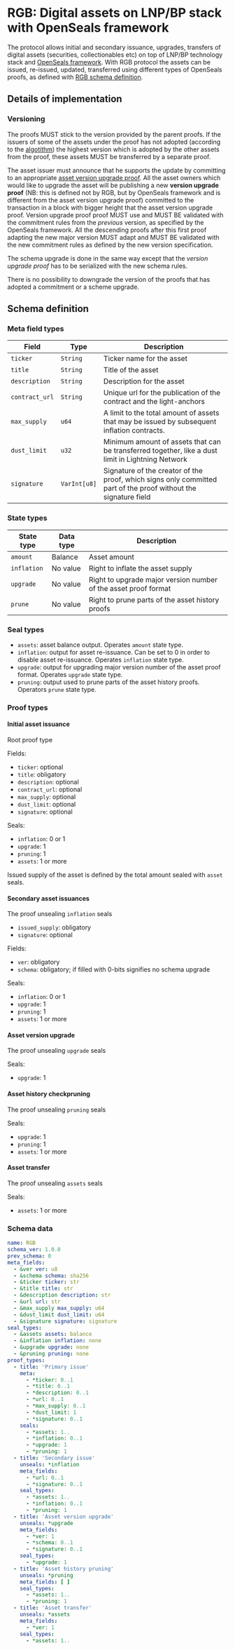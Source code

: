 # RGB: Digital assets on LNP/BP stack with OpenSeals framework

The protocol allows initial and secondary issuance, upgrades, transfers of digital assets (securities, collectionables 
etc) on top of LNP/BP technology stack and [OpenSeals framework](01-OpenSeals.md). With RGB protocol the assets 
can be issued, re-issued, updated, transferred using different types of OpenSeals proofs, as defined with 
[RGB schema definition](#rgb-schema).

## Details of implementation

### Versioning

The proofs MUST stick to the version provided by the parent proofs. If the issuers of some of the assets under the proof 
has not adopted (according to the [algotithm](#upgrade)) the highest version which is adopted by the other assets from 
the proof, these assets MUST be transferred by a separate proof.

The asset issuer must announce that he supports the update by committing to an appropriate 
[asset version upgrade proof](#asset-version-upgrade). All the asset owners which would like to upgrade the asset 
will be publishing a new **version upgrade proof** (NB: this is defined not by RGB, but by OpenSeals framework and
is different from the asset version upgrade proof) committed to the transaction in a block with bigger height that the
asset version upgrade proof. Version upgrade proof proof MUST use and MUST BE validated with the commitment rules from 
the *previous* version, as specified by the OpenSeals framework. All the descending proofs after this first 
proof adapting the new major version MUST adapt and MUST BE validated with the new commitment rules as defined by the 
new version specification.

The schema upgrade is done in the same way except that the *version upgrade proof* has to be serialized with the new
schema rules.

There is no possibility to downgrade the version of the proofs that has adopted a commitment or a scheme upgrade.

## Schema definition

### Meta field types

Field           | Type         | Description
--------------- | ------------ | -----------------------------------------------------------------------
`ticker`        | `String`     | Ticker name for the asset
`title`         | `String`     | Title of the asset
`description`   | `String`     | Description for the asset
`contract_url`  | `String`     | Unique url for the publication of the contract and the light-anchors
`max_supply`    | `u64`        | A limit to the total amount of assets that may be issued by subsequent inflation contracts.
`dust_limit`    | `u32`        | Minimum amount of assets that can be transferred together, like a dust limit in Lightning Network
`signature`     | `VarInt[u8]` | Signature of the creator of the proof, which signs only committed part of the proof without the signature field


### State types

State type  | Data type | Description
----------- | --------- | --------------
`amount`    | Balance   | Asset amount
`inflation` | No value  | Right to inflate the asset supply
`upgrade`   | No value  | Right to upgrade major version number of the asset proof format
`prune`     | No value  | Right to prune parts of the asset history proofs


### Seal types

* `assets`: asset balance output. Operates `amount` state type.
* `inflation`: output for asset re-issuance. Can be set to 0 in order to disable asset re-issuance. Operates `inflation`
  state type.
* `upgrade`: output for upgrading major version number of the asset proof format. Operates `upgrade` state type.
* `pruning`: output used to prune parts of the asset history proofs. Operators `prune` state type.


### Proof types

#### Initial asset issuance

Root proof type

Fields:
* `ticker`: optional
* `title`: obligatory
* `description`: optional
* `contract_url`: optional
* `max_supply`: optional
* `dust_limit`: optional
* `signature`: optional

Seals:
* `inflation`: 0 or 1
* `upgrade`: 1
* `pruning`: 1
* `assets`: 1 or more

Issued supply of the asset is defined by the total amount sealed with `asset` seals.

#### Secondary asset issuances

The proof unsealing `inflation` seals
* `issued_supply`: obligatory
* `signature`: optional

Fields:
* `ver`: obligatory
* `schema`: obligatory; if filled with 0-bits signifies no schema upgrade

Seals:
* `inflation`: 0 or 1
* `upgrade`: 1
* `pruning`: 1
* `assets`: 1 or more

#### Asset version upgrade

The proof unsealing `upgrade` seals

Seals:
* `upgrade`: 1

#### Asset history checkpruning

The proof unsealing `pruning` seals

Seals:
* `upgrade`: 1
* `pruning`: 1
* `assets`: 1 or more

#### Asset transfer

The proof unsealing `assets` seals

Seals:
* `assets`: 1 or more


### Schema data

```yaml
name: RGB
schema_ver: 1.0.0
prev_schema: 0
meta_fields:
  - &ver ver: u8
  - &schema schema: sha256
  - &ticker ticker: str
  - &title title: str
  - &description description: str
  - &url url: str
  - &max_supply max_supply: u64
  - &dust_limit dust_limit: u64
  - &signature signature: signature
seal_types:
  - &assets assets: balance
  - &inflation inflation: none
  - &upgrade upgrade: none
  - &pruning pruning: none
proof_types:
  - title: 'Primary issue'
    meta:
      - *ticker: 0..1
      - *title: 0..1
      - *description: 0..1
      - *url: 0..1
      - *max_supply: 0..1
      - *dust_limit: 1
      - *signature: 0..1
    seals:
      - *assets: 1..
      - *inflation: 0..1
      - *upgrade: 1
      - *pruning: 1
  - title: 'Secondary issue'
    unseals: *inflation
    meta_fields:
      - *url: 0..1
      - *signature: 0..1
    seal_types:
      - *assets: 1..
      - *inflation: 0..1
      - *pruning: 1
  - title: 'Asset version upgrade'
    unseals: *upgrade
    meta_fields:
      - *ver: 1
      - *schema: 0..1
      - *signature: 0..1
    seal_types:
      - *upgrade: 1
  - title: 'Asset history pruning'
    unseals: *pruning
    meta_fields: [ ]
    seal_types:
      - *assets: 1..
      - *pruning: 1
  - title: 'Asset transfer'
    unseals: *assets
    meta_fields:
      - *ver: 1
    seal_types:
      - *assets: 1..
```
